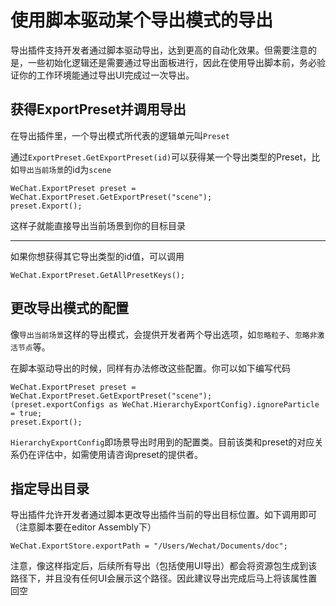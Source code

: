 # 使用脚本驱动某个导出模式的导出
导出插件支持开发者通过脚本驱动导出，达到更高的自动化效果。但需要注意的是，一些初始化逻辑还是需要通过导出面板进行，因此在使用导出脚本前，务必验证你的工作环境能通过导出UI完成过一次导出。

## 获得ExportPreset并调用导出
在导出插件里，一个导出模式所代表的逻辑单元叫`Preset`

通过`ExportPreset.GetExportPreset(id)`可以获得某一个导出类型的Preset，比如`导出当前场景`的id为`scene`
```
WeChat.ExportPreset preset = WeChat.ExportPreset.GetExportPreset("scene");
preset.Export();
```
这样子就能直接导出当前场景到你的目标目录

------------------------------------
如果你想获得其它导出类型的id值，可以调用
```
WeChat.ExportPreset.GetAllPresetKeys();
```

## 更改导出模式的配置
像`导出当前场景`这样的导出模式，会提供开发者两个导出选项，如`忽略粒子`、`忽略非激活节点`等。

在脚本驱动导出的时候，同样有办法修改这些配置。你可以如下编写代码
```
WeChat.ExportPreset preset = WeChat.ExportPreset.GetExportPreset("scene");
(preset.exportConfigs as WeChat.HierarchyExportConfig).ignoreParticle = true;
preset.Export();
```
`HierarchyExportConfig`即场景导出时用到的配置类。目前该类和preset的对应关系仍在评估中，如需使用请咨询preset的提供者。

## 指定导出目录
导出插件允许开发者通过脚本更改导出插件当前的导出目标位置。如下调用即可（注意脚本要在editor Assembly下）
```
WeChat.ExportStore.exportPath = "/Users/Wechat/Documents/doc";
```
注意，像这样指定后，后续所有导出（包括使用UI导出）都会将资源包生成到该路径下，并且没有任何UI会展示这个路径。因此建议导出完成后马上将该属性置回空